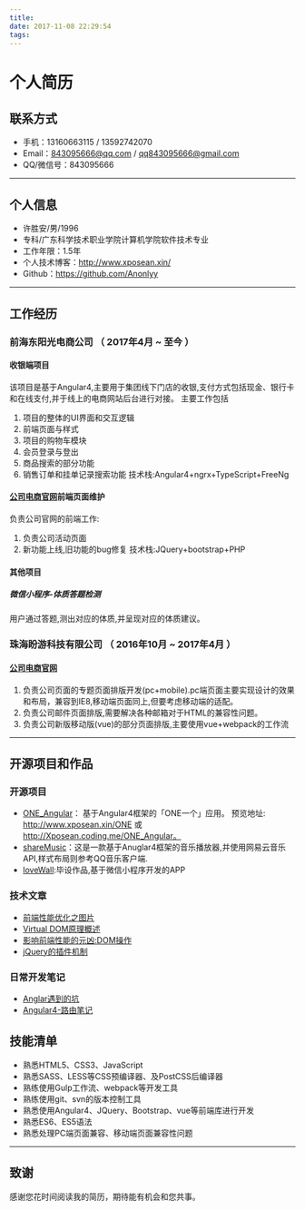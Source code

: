 ```yaml
---
title: 
date: 2017-11-08 22:29:54
tags:
---
```



# 个人简历


## 联系方式

- 手机：13160663115 / 13592742070
- Email：843095666@qq.com / qq843095666@gmail.com
- QQ/微信号：843095666

---

## 个人信息

 - 许胜安/男/1996 
 - 专科/广东科学技术职业学院计算机学院软件技术专业 
 - 工作年限：1.5年
 - 个人技术博客：http://www.xposean.xin/
 - Github：https://github.com/Anonlyy

---

## 工作经历

### 前海东阳光电商公司 （ 2017年4月 ~ 至今 ）


#### 收银端项目
该项目是基于Angular4,主要用于集团线下门店的收银,支付方式包括现金、银行卡和在线支付,并于线上的电商网站后台进行对接。
主要工作包括
1. 项目的整体的UI界面和交互逻辑
2. 前端页面与样式
3. 项目的购物车模块
4. 会员登录与登出
5. 商品搜索的部分功能
6. 销售订单和挂单记录搜索功能
技术栈:Angular4+ngrx+TypeScript+FreeNg

#### [公司电商官网](http://www.dyg.cn)前端页面维护
负责公司官网的前端工作:
1. 负责公司活动页面
2. 新功能上线,旧功能的bug修复
技术栈:JQuery+bootstrap+PHP

#### 其他项目

##### 微信小程序-体质答题检测
用户通过答题,测出对应的体质,并呈现对应的体质建议。

 
### 珠海盼游科技有限公司 （ 2016年10月 ~ 2017年4月 ）

#### [公司电商官网 ](https://www.hopetrip.com.hk/special/)
1. 负责公司页面的专题页面排版开发(pc+mobile).pc端页面主要实现设计的效果和布局，兼容到IE8,移动端页面同上,但要考虑移动端的适配。
2. 负责公司邮件页面排版,需要解决各种邮箱对于HTML的兼容性问题。
3. 负责公司新版移动版(vue)的部分页面排版,主要使用vue+webpack的工作流

---

## 开源项目和作品

### 开源项目
 - [ONE_Angular](https://github.com/Anonlyy/ONE_Angular)：
   基于Angular4框架的「ONE一个」应用。
   预览地址: http://www.xposean.xin/ONE 或 http://Xposean.coding.me/ONE_Angular。
 - [shareMusic](https://github.com/Anonlyy/shareMusic)：这是一款基于Anuglar4框架的音乐播放器,并使用网易云音乐API,样式布局则参考QQ音乐客户端.
 - [loveWall](https://github.com/Anonlyy/loveWall):毕设作品,基于微信小程序开发的APP

### 技术文章

- [前端性能优化之图片](http://www.xposean.xin/2017/10/27/%E5%89%8D%E7%AB%AF%E6%80%A7%E8%83%BD%E4%BC%98%E5%8C%96%E4%B9%8B%E5%9B%BE%E7%89%87/)
- [Virtual DOM原理概述](http://www.xposean.xin/2017/10/24/VirtualDOM%E5%8E%9F%E7%90%86%E6%A6%82%E8%BF%B0/)
- [影响前端性能的元凶:DOM操作](http://www.xposean.xin/2017/10/24/%E5%BD%B1%E5%93%8D%E5%89%8D%E7%AB%AF%E6%80%A7%E8%83%BD%E7%9A%84%E5%85%83%E5%87%B6-DOM%E6%93%8D%E4%BD%9C/)  
- [jQuery的插件机制](http://www.xposean.xin/2017/10/24/jQuery%E7%9A%84%E6%8F%92%E4%BB%B6%E6%9C%BA%E5%88%B6/)  


### 日常开发笔记
 - [Anglar遇到的坑](http://note.youdao.com/noteshare?id=344dd81175a57858749f8227e9f2b3d1&sub=7F338E6365304F1A8B5892D35B64329A)
 - [Angular4-路由笔记](http://note.youdao.com/noteshare?id=9e2dc73c02ab6307f3a76e94e279130b&sub=0300A0EDA46A4C16B06E900F3C31F3EB)



## 技能清单

- 熟悉HTML5、CSS3、JavaScript
- 熟悉SASS、LESS等CSS预编译器、及PostCSS后编译器
- 熟练使用Gulp工作流、webpack等开发工具
- 熟练使用git、svn的版本控制工具
- 熟悉使用Angular4、JQuery、Bootstrap、vue等前端库进行开发
- 熟悉ES6、ES5语法
- 熟悉处理PC端页面兼容、移动端页面兼容性问题

---

## 致谢
感谢您花时间阅读我的简历，期待能有机会和您共事。

